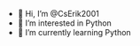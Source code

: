 - 👋 Hi, I’m @CsErik2001
- 👀 I’m interested in Python
- 🌱 I’m currently learning Python

<!---
CsErik2001/CsErik2001 is a ✨ special ✨ repository because its `README.md` (this file) appears on your GitHub profile.
You can click the Preview link to take a look at your changes.
--->
